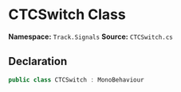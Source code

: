 # CTCSwitch Class

**Namespace:** `Track.Signals`
**Source:** `CTCSwitch.cs`

## Declaration

```csharp
public class CTCSwitch : MonoBehaviour
```

